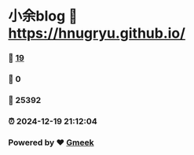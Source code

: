 # 小余blog :link: https://hnugryu.github.io/ 
### :page_facing_up: [19](https://hnugryu.github.io//tag.html) 
### :speech_balloon: 0 
### :hibiscus: 25392 
### :alarm_clock: 2024-12-19 21:12:04 
### Powered by :heart: [Gmeek](https://github.com/Meekdai/Gmeek)
